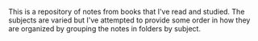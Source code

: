 This is a repository of notes from books that I've read and studied. The subjects are varied but I've attempted to provide some order in how they are organized by grouping the notes in folders by subject. 
